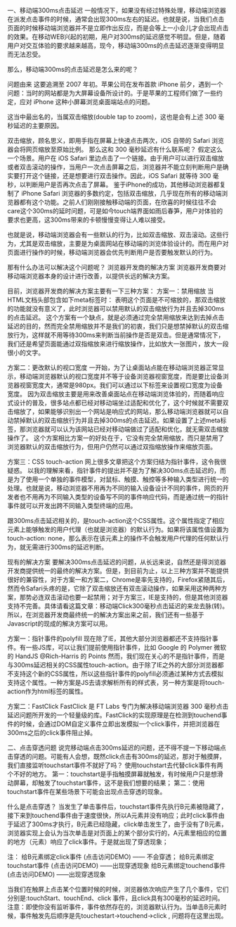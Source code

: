 一、移动端300ms点击延迟
一般情况下，如果没有经过特殊处理，移动端浏览器在派发点击事件的时候，通常会出现300ms左右的延迟。也就是说，当我们点击页面的时候移动端浏览器并不是立即作出反应，而是会等上一小会儿才会出现点击的效果。在移动WEB兴起的初期，用户对300ms的延迟感觉不明显。但是，随着用户对交互体验的要求越来越高，现今，移动端300ms的点击延迟逐渐变得明显而无法忍受。

那么，移动端300ms的点击延迟是怎么来的呢？

问题由来
这要追溯至 2007 年初。苹果公司在发布首款 iPhone 前夕，遇到一个问题：当时的网站都是为大屏幕设备所设计的。于是苹果的工程师们做了一些约定，应对 iPhone 这种小屏幕浏览桌面端站点的问题。

这当中最出名的，当属双击缩放(double tap to zoom)，这也是会有上述 300 毫秒延迟的主要原因。

双击缩放，顾名思义，即用手指在屏幕上快速点击两次，iOS 自带的 Safari 浏览器会将网页缩放至原始比例。 那么这和 300 毫秒延迟有什么联系呢？ 假定这么一个场景。用户在 iOS Safari 里边点击了一个链接。由于用户可以进行双击缩放或者双击滚动的操作，当用户一次点击屏幕之后，浏览器并不能立刻判断用户是确实要打开这个链接，还是想要进行双击操作。因此，iOS Safari 就等待 300 毫秒，以判断用户是否再次点击了屏幕。 鉴于iPhone的成功，其他移动浏览器都复制了 iPhone Safari 浏览器的多数约定，包括双击缩放，几乎现在所有的移动端浏览器都有这个功能。之前人们刚刚接触移动端的页面，在欣喜的时候往往不会care这个300ms的延时问题，可是如今touch端界面如雨后春笋，用户对体验的要求也更高，这300ms带来的卡顿慢慢变得让人难以接受。

也就是说，移动端浏览器会有一些默认的行为，比如双击缩放、双击滚动。这些行为，尤其是双击缩放，主要是为桌面网站在移动端的浏览体验设计的。而在用户对页面进行操作的时候，移动端浏览器会优先判断用户是否要触发默认的行为。

那有什么办法可以解决这个问题呢？
浏览器开发商的解决方案
浏览器开发商要对移动端浏览器本身的设计进行改善，以提供长远的解决方案。


目前，浏览器开发商的解决方案主要有一下三种方案：
方案一：禁用缩放
当HTML文档头部包含如下meta标签时：
<meta name="viewport" content="user-scalable=no">
<meta name="viewport" content="initial-scale=1,maximum-scale=1">
表明这个页面是不可缩放的，那双击缩放的功能就没有意义了，此时浏览器可以禁用默认的双击缩放行为并且去掉300ms的点击延迟。
这个方案有一个缺点，就是必须通过完全禁用缩放来达到去掉点击延迟的目的，然而完全禁用缩放并不是我们的初衷，我们只是想禁掉默认的双击缩放行为，这样就不用等待300ms来判断当前操作是否是双击。但是通常情况下，我们还是希望页面能通过双指缩放来进行缩放操作，比如放大一张图片，放大一段很小的文字。


方案二：更改默认的视口宽度
一开始，为了让桌面站点能在移动端浏览器正常显示，移动端浏览器默认的视口宽度并不等于设备浏览器视窗宽度，而是要比设备浏览器视窗宽度大，通常是980px。我们可以通过以下标签来设置视口宽度为设备宽度。
<meta name="viewport" content="width=device-width">
因为双击缩放主要是用来改善桌面站点在移动端浏览体验的，而随着响应式设计的普及，很多站点都已经对移动端坐过适配和优化了，这个时候就不需要双击缩放了，如果能够识别出一个网站是响应式的网站，那么移动端浏览器就可以自动禁掉默认的双击缩放行为并且去掉300ms的点击延迟。如果设置了上述meta标签，那浏览器就可以认为该网站已经对移动端做过了适配和优化，就无需双击缩放操作了。
这个方案相比方案一的好处在于，它没有完全禁用缩放，而只是禁用了浏览器默认的双击缩放行为，但用户仍然可以通过双指缩放操作来缩放页面。


方案三：CSS touch-action
网上很多文章把这个方案归结为指针事件，这令我很疑惑。
以我的理解来看，指针事件的提出并不是为了解决300ms点击延迟的，而是为了使用一个单独的事件模型，对鼠标、触摸、触控等多种输入类型进行统一的处理。也就是说，移动浏览器不用再为不同的输入设备设计不同的事件，网页的开发者也不用再为不同输入类型的设备写不同的事件响应代码，而是通过统一的指针事件就可以开发出跨不同输入类型终端的应用。

跟300ms点击延迟相关的，是touch-action这个CSS属性。这个属性指定了相应元素上能够触发的用户代理（也就是浏览器）的默认行为。如果将该属性值设置为touch-action:
 none，那么表示在该元素上的操作不会触发用户代理的任何默认行为，就无需进行300ms的延迟判断。

现有的解决方案
要解决300ms点击延迟的问题，从长远来说，自然还是得浏览器开发商提供统一的最终的解决方案。但是，到目前为止，以上三种方案并不能提供很好的兼容性，对于方案一和方案二，Chrome是率先支持的，Firefox紧随其后，然而令Safari头疼的是，它除了双击缩放还有双击滚动操作，如果采用这种两种方案，那势必连双击滚动也要一起禁用；对于方案三，IE是支持的，但是其他浏览器支持不完善。具体请看这篇文章：移动端Click300毫秒点击延迟的来龙去脉(转)。
所以，在浏览器开发商最终统一的解决方案出来之前，我们还有一些基于Javascript的现成的解决方案可以用。

方案一：指针事件的polyfill
现在除了IE，其他大部分浏览器都还不支持指针事件。有一些JS库，可以让我们提前使用指针事件，比如
Google 的 Polymer
微软的 HandJS
@Rich-Harris 的 Points
然而，我们现在关心的不是指针事件，而是与300ms延迟相关的CSS属性touch-action。由于除了IE之外的大部分浏览器都不支持这个新的CSS属性，所以这些指针事件的polyfill必须通过某种方式去模拟支持这个属性。一种方案是JS去请求解析所有的样式表，另一种方案是将touch-action作为html标签的属性。

方案二：FastClick
FastClick 是 FT Labs 专门为解决移动端浏览器 300 毫秒点击延迟问题所开发的一个轻量级的库。FastClick的实现原理是在检测到touchend事件的时候，会通过DOM自定义事件立即出发模拟一个click事件，并把浏览器在300ms之后的click事件阻止掉。



二、点击穿透问题
说完移动端点击300ms延迟的问题，还不得不提一下移动端点击穿透的问题。可能有人会想，既然click点击有300ms的延迟，那对于触摸屏，我们直接监听touchstart事件不就好了吗？
使用touchstart去代替click事件有两个不好的地方。
第一：touchstart是手指触摸屏幕就触发，有时候用户只是想滑动屏幕，却触发了touchstart事件，这不是我们想要的结果；
第二：使用touchstart事件在某些场景下可能会出现点击穿透的现象。

什么是点击穿透？
当发生了单击事件后，touchstart事件先执行B元素被隐藏了，接下来到touchend事件由于速度很快，所以A元素并没有响应；此时click事件由于延迟了300ms才执行，B元素已经隐藏，click单击发生了，由于没有了B元素，浏览器实现上会认为当次单击是对页面上的某个部分实行的，A元素里相应的位置的地方（元素）响应了click事件。于是就出现了穿透现象；

注：
给B元素绑定click事件 (点击访问DEMO) —— 不会穿透；
给B元素绑定touchstart事件 (点击访问DEMO) ——出现穿透现象
给B元素绑定touchend事件 (点击访问DEMO) ——出现穿透现象

当我们在触屏上点击某个位置时候的时候，浏览器依次响应产生了几个事件，它们分别是:touchStart、touchEnd、click 事件，且click具有300毫秒的延迟时间。注意：即使你没有监听事件，事件依然存在的，浏览器默认行为。当单击B元素时候，事件触发先后顺序是先touchestart->touchend->click , 问题将在这里出现。
